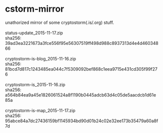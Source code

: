 # cstorm-mirror
unathorized mirror of some cryptostorm(.is/.org) stuff.
<br />
<br />
status-update_2015-11-17.zip <br />
sha256: 39ad3ea3221673a3fce556f95e56307519ff498d988c8937313d4e4d46034866
<br /><br />
cryptostorm-is-blog_2015-11-16.zip <br />
sha256: 81bcd7d817c1243485ea044c7f5309092bef868c1eea9715e431cd305f99f276
<br/><br />
cryptostorm-is_2015-11-16.zip <br />
sha256: a564b84ea9a45e1826061524a8f1190b0445adcb63d4c05de5aacdcb1d61e85a
<br /><br/>
cryptostorm-is-map_2015-11-17.zip <br />
sha256: 95abce84a7dc27436159bf1145934bd90d01b24c02e32ee173b35479a60a8f7d
